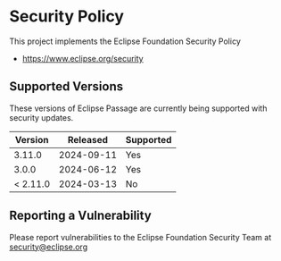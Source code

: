 # Security Policy

This project implements the Eclipse Foundation Security Policy

* https://www.eclipse.org/security

## Supported Versions

These versions of Eclipse Passage are currently being supported with security
updates.

| Version  | Released   | Supported | 
| -------- | ---------- | --------- | 
| 3.11.0   | 2024-09-11 | Yes       | 
| 3.0.0    | 2024-06-12 | Yes       | 
| < 2.11.0 | 2024-03-13 | No        | 

## Reporting a Vulnerability

Please report vulnerabilities to the Eclipse Foundation Security Team at
security@eclipse.org
